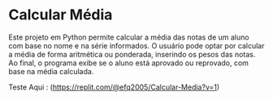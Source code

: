 # Calcular Média
Este projeto em Python permite calcular a média das notas de um aluno com base no nome e na série informados. O usuário pode optar por calcular a média de forma aritmética ou ponderada, inserindo os pesos das notas. Ao final, o programa exibe se o aluno está aprovado ou reprovado, com base na média calculada.



Teste Aqui : (https://replit.com/@efq2005/Calcular-Media?v=1)
